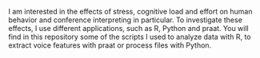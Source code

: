 I am interested in the effects of stress, cognitive load and effort on human behavior and conference interpreting in particular. 
To investigate these effects, I use different applications, such as R, Python and praat.
You will find in this repository some of the scripts I used to analyze data with R, to extract voice features with praat or process files with Python. 

<!---
ac-gieshoff/ac-gieshoff is a ✨ special ✨ repository because its `README.md` (this file) appears on your GitHub profile.
You can click the Preview link to take a look at your changes.
--->
